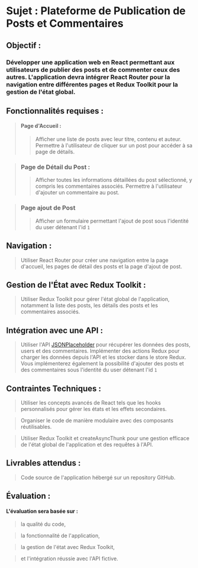 # Sujet : Plateforme de Publication de Posts et Commentaires
## Objectif :
### Développer une application web en React permettant aux utilisateurs de publier des posts et de commenter ceux des autres. L'application devra intégrer React Router pour la navigation entre différentes pages et Redux Toolkit pour la gestion de l'état global.

## Fonctionnalités requises :
>#### Page d'Accueil :
>
>> Afficher une liste de posts avec leur titre, contenu et auteur.
Permettre à l'utilisateur de cliquer sur un post pour accéder à sa page de détails.

>### Page de Détail du Post :
>
>>Afficher toutes les informations détaillées du post sélectionné, y compris les commentaires associés.
Permettre à l'utilisateur d'ajouter un commentaire au post.

>### Page ajout de Post
>> Afficher un formulaire permettant l'ajout de post sous l'identité du user détenant l'id `1`

## Navigation :

>Utiliser React Router pour créer une navigation entre la page d'accueil, les pages de détail des posts et la page d'ajout de post.

## Gestion de l'État avec Redux Toolkit :

>Utiliser Redux Toolkit pour gérer l'état global de l'application, notamment la liste des posts, les détails des posts et les commentaires associés.

## Intégration avec une API :

>Utiliser l'API [JSONPlaceholder](https://jsonplaceholder.typicode.com/guide/) pour récupérer les données des posts, users et des commentaires.
Implémenter des actions Redux pour charger les données depuis l'API et les stocker dans le store Redux. Vous implémenterez également la possibilité d'ajouter des posts et des commentaires sous l'identité du user détenant l'id `1`

## Contraintes Techniques :
> Utiliser les concepts avancés de React tels que les hooks personnalisés pour gérer les états et les effets secondaires.

> Organiser le code de manière modulaire avec des composants réutilisables.

> Utiliser Redux Toolkit et createAsyncThunk pour une gestion efficace de l'état global de l'application et des requêtes à l'API.
>
## Livrables attendus :
> Code source de l'application hébergé sur un repository GitHub.

## Évaluation :
#### L'évaluation sera basée sur :
>la qualité du code,

>la fonctionnalité de l'application,

>la gestion de l'état avec Redux Toolkit,

>et l'intégration réussie avec l'API fictive.